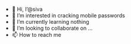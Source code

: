 - 👋 Hi, I’@siva
- 👀 I’m interested in cracking mobile passwords 
- 🌱 I’m currently learning nothing
- 💞️ I’m looking to collaborate on ...
- 📫 How to reach me 

<!---
Djjehd/Djjehd is a ✨ special ✨ repository because its `README.md` (this file) appears on your GitHub profile.
You can click the Preview link to take a look at your changes.
--->
